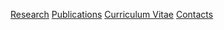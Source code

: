 <!-- docs/_sidebar.md -->

[Research](/pages/research/README.md)
[Publications](/pages/publications/README.md)
[Curriculum Vitae](/pages/CV_Benvenuti.pdf ':ignore')
[Contacts](/pages/contacts.md)


<!--* Optical Imaging </br>
* [Projects](/pages/projects.md)

  * [Retinotopy](/RetinoProj/README.md)
  * [Decoding](decoding.md)
  * [Ort Decoding](https://github.com/giacomox/OrtDiscrimination/blob/master/README.md)


* Site
  * [Developer](/Develope_site.md)


   * [Vasculature segmentation](https://gitlab.com/nicstrisc/B-COSFIRE-MATLAB) -->
